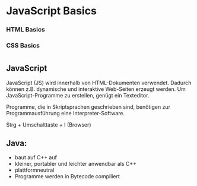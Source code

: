 # JavaScript Basics

### HTML Basics

### CSS Basics


#


## JavaScript
JavaScript (JS) wird innerhalb von HTML-Dokumenten verwendet.
Dadurch können z.B. dynamische und interaktive Web-Seiten erzeugt 
werden. Um JavaScript-Programme zu erstellen, genügt ein Texteditor.

Programme, die in Skriptsprachen geschrieben sind, benötigen zur 
Programmausführung eine Interpreter-Software.

Strg + Umschalttaste + I (Browser)

## Java: 
- baut auf C++ auf
- kleiner, portabler und leichter anwendbar als C++
- plattformneutral
- Programme werden in Bytecode compiliert
